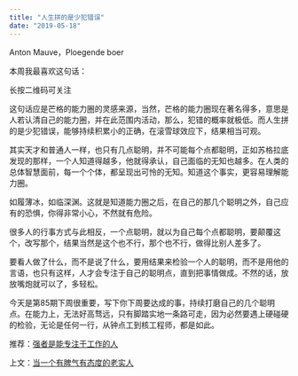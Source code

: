 ```yaml
---
title: "人生拼的是少犯错误"
date: "2019-05-18"
---
```


 Anton Mauve，Ploegende boer

  

本周我最喜欢这句话：

长按二维码可关注  

这句话应是芒格的能力圈的灵感来源，当然，芒格的能力圈现在著名得多，意思是人若认清自己的能力圈，并在此范围内活动，那么，犯错的概率就极低。而人生拼的是少犯错误，能够持续积累小的正确，在滚雪球效应下，结果相当可观。

其实天才和普通人一样，也只有几点聪明，并不可能每个点都聪明，正如苏格拉底发现的那样，一个人知道得越多，他就得承认，自己面临的无知也越多。在人类的总体智慧面前，每一个个体，都呈现出可怜的无知。知道这个事实，更容易理解能力圈。

如履薄冰，如临深渊。这就是知道能力圈之后，在自己的那几个聪明之外，自己应有的恐惧，你得非常小心，不然就有危险。

很多人的行事方式与此相反，一个点聪明，就以为自己每个点都聪明，要颠覆这个，改写那个，结果当然是这个也不行，那个也不行，做得比别人差多了。

  

要看人做了什么，而不是说了什么，要用结果来检验一个人的聪明，而不是用他的言语，也只有这样，人才会专注于自己的聪明点，直到把事情做成。不然的话，放放嘴炮就可以了，多轻松。

今天是第85期下周很重要，写下你下周要达成的事，持续打磨自己的几个聪明点。在能力上，无法好高骛远，只有脚踏实地一条路可走，因为必然要遇上硬碰硬的检验，无论是任何一行，从钟点工到核工程师，都是如此。

  

推荐：[强者是能专注于工作的人](http://mp.weixin.qq.com/s?__biz=MjM5NDU0Mjk2MQ==&mid=2651633452&idx=1&sn=0788830a5066142ca7d42f085a1c88db&chksm=bd7e33328a09ba248dbf2ef206ec7fedfa0f9d67c83379d3c6c1f19b8148501f2e57c6424f09&scene=21#wechat_redirect)  

上文：[当一个有脾气有态度的老实人](http://mp.weixin.qq.com/s?__biz=MjM5NDU0Mjk2MQ==&mid=2651633515&idx=1&sn=2bb7d42e3f9b0786c2d1370344a5a5d7&chksm=bd7e33758a09ba63790809456a0582b2d4162ca8f2e799405f7e4975e7ac8eb176cf27f0b855&scene=21#wechat_redirect)

